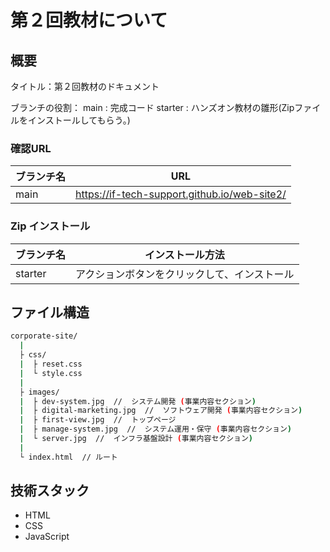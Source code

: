 # 第２回教材について
## 概要
タイトル：第２回教材のドキュメント

ブランチの役割：
main : 完成コード
starter : ハンズオン教材の雛形(Zipファイルをインストールしてもらう。)

### 確認URL
| ブランチ名 | URL |
|----------------|--------|
| main |  https://if-tech-support.github.io/web-site2/ |

### Zip インストール
| ブランチ名 | インストール方法 |
|----------------|--------|
| starter | アクションボタンをクリックして、インストール |

## ファイル構造
```bash
corporate-site/
  |
  ├ css/
  |  ├ reset.css
  |  └ style.css
  |
  ├ images/
  |  ├ dev-system.jpg  //  システム開発 (事業内容セクション)
  |  ├ digital-marketing.jpg  //  ソフトウェア開発 (事業内容セクション)
  |  ├ first-view.jpg  //  トップページ
  |  ├ manage-system.jpg  //  システム運用・保守 (事業内容セクション)
  |  └ server.jpg  //  インフラ基盤設計 (事業内容セクション)
  |
  └ index.html  // ルート
```

## 技術スタック
- HTML
- CSS
- JavaScript
